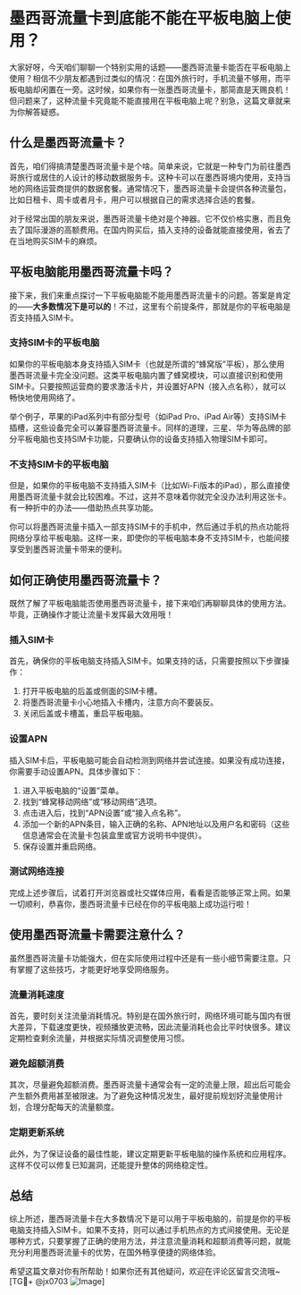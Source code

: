 # 墨西哥流量卡到底能不能在平板电脑上使用？

大家好呀，今天咱们聊聊一个特别实用的话题——墨西哥流量卡能否在平板电脑上使用？相信不少朋友都遇到过类似的情况：在国外旅行时，手机流量不够用，而平板电脑却闲置在一旁。这时候，如果你有一张墨西哥流量卡，那简直是天赐良机！但问题来了，这种流量卡究竟能不能直接用在平板电脑上呢？别急，这篇文章就来为你解答疑惑。

## 什么是墨西哥流量卡？

首先，咱们得搞清楚墨西哥流量卡是个啥。简单来说，它就是一种专门为前往墨西哥旅行或居住的人设计的移动数据服务卡。这种卡可以在墨西哥境内使用，支持当地的网络运营商提供的数据套餐。通常情况下，墨西哥流量卡会提供各种流量包，比如日租卡、周卡或者月卡，用户可以根据自己的需求选择合适的套餐。

对于经常出国的朋友来说，墨西哥流量卡绝对是个神器。它不仅价格实惠，而且免去了国际漫游的高额费用。在国内购买后，插入支持的设备就能直接使用，省去了在当地购买SIM卡的麻烦。

## 平板电脑能用墨西哥流量卡吗？

接下来，我们来重点探讨一下平板电脑能不能用墨西哥流量卡的问题。答案是肯定的——**大多数情况下是可以的**！不过，这里有个前提条件，那就是你的平板电脑是否支持插入SIM卡。

### 支持SIM卡的平板电脑

如果你的平板电脑本身支持插入SIM卡（也就是所谓的“蜂窝版”平板），那么使用墨西哥流量卡完全没问题。这类平板电脑内置了蜂窝模块，可以直接识别和使用SIM卡。只要按照运营商的要求激活卡片，并设置好APN（接入点名称），就可以畅快地使用网络了。

举个例子，苹果的iPad系列中有部分型号（如iPad Pro、iPad Air等）支持SIM卡插槽，这些设备完全可以兼容墨西哥流量卡。同样的道理，三星、华为等品牌的部分平板电脑也支持SIM卡功能，只要确认你的设备支持插入物理SIM卡即可。

### 不支持SIM卡的平板电脑

但是，如果你的平板电脑不支持插入SIM卡（比如Wi-Fi版本的iPad），那么直接使用墨西哥流量卡就会比较困难。不过，这并不意味着你就完全没办法利用这张卡。有一种折中的办法——借助热点共享功能。

你可以将墨西哥流量卡插入一部支持SIM卡的手机中，然后通过手机的热点功能将网络分享给平板电脑。这样一来，即使你的平板电脑本身不支持SIM卡，也能间接享受到墨西哥流量卡带来的便利。

## 如何正确使用墨西哥流量卡？

既然了解了平板电脑能否使用墨西哥流量卡，接下来咱们再聊聊具体的使用方法。毕竟，正确操作才能让流量卡发挥最大效用哦！

### 插入SIM卡

首先，确保你的平板电脑支持插入SIM卡。如果支持的话，只需要按照以下步骤操作：

1. 打开平板电脑的后盖或侧面的SIM卡槽。
2. 将墨西哥流量卡小心地插入卡槽内，注意方向不要装反。
3. 关闭后盖或卡槽盖，重启平板电脑。

### 设置APN

插入SIM卡后，平板电脑可能会自动检测到网络并尝试连接。如果没有成功连接，你需要手动设置APN。具体步骤如下：

1. 进入平板电脑的“设置”菜单。
2. 找到“蜂窝移动网络”或“移动网络”选项。
3. 点击进入后，找到“APN设置”或“接入点名称”。
4. 添加一个新的APN条目，输入正确的名称、APN地址以及用户名和密码（这些信息通常会在流量卡包装盒里或官方说明书中提供）。
5. 保存设置并重启网络。

### 测试网络连接

完成上述步骤后，试着打开浏览器或社交媒体应用，看看是否能够正常上网。如果一切顺利，恭喜你，墨西哥流量卡已经在你的平板电脑上成功运行啦！

## 使用墨西哥流量卡需要注意什么？

虽然墨西哥流量卡功能强大，但在实际使用过程中还是有一些小细节需要注意。只有掌握了这些技巧，才能更好地享受网络服务。

### 流量消耗速度

首先，要时刻关注流量消耗情况。特别是在国外旅行时，网络环境可能与国内有很大差异，下载速度更快，视频播放更流畅，因此流量消耗也会比平时快很多。建议定期检查剩余流量，并根据实际情况调整使用习惯。

### 避免超额消费

其次，尽量避免超额消费。墨西哥流量卡通常会有一定的流量上限，超出后可能会产生额外费用甚至被限速。为了避免这种情况发生，最好提前规划好流量使用计划，合理分配每天的流量额度。

### 定期更新系统

此外，为了保证设备的最佳性能，建议定期更新平板电脑的操作系统和应用程序。这样不仅可以修复已知漏洞，还能提升整体的网络稳定性。

## 总结

综上所述，墨西哥流量卡在大多数情况下是可以用于平板电脑的，前提是你的平板电脑支持插入SIM卡。如果不支持，则可以通过手机热点的方式间接使用。无论是哪种方式，只要掌握了正确的使用方法，并注意流量消耗和超额消费等问题，就能充分利用墨西哥流量卡的优势，在国外畅享便捷的网络体验。

希望这篇文章对你有所帮助！如果你还有其他疑问，欢迎在评论区留言交流哦~ [TG💪+ @jx0703 ![Image](https://github.com/user-attachments/assets/dbca1d08-cadb-493c-b0ec-ad6f7a83f270)]